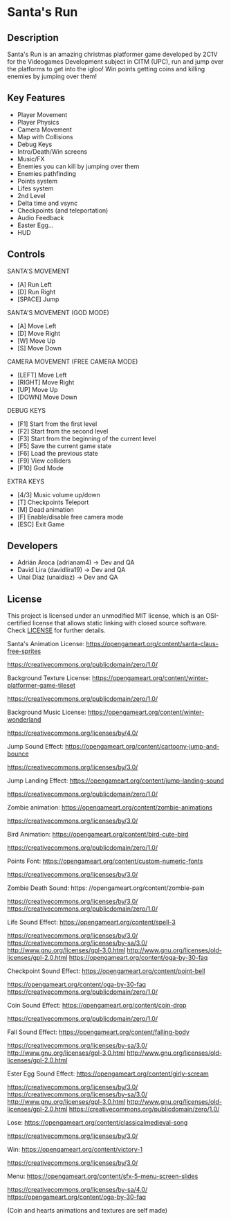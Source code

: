 # Santa's Run

## Description

Santa's Run is an amazing christmas platformer game developed by 2C1V for the Videogames Development subject in CITM (UPC), run and jump over the platforms to get into the igloo!
Win points getting coins and killing enemies by jumping over them!

## Key Features

 - Player Movement
 - Player Physics
 - Camera Movement
 - Map with Collisions
 - Debug Keys
 - Intro/Death/Win screens
 - Music/FX
 - Enemies you can kill by jumping over them
 - Enemies pathfinding
 - Points system
 - Lifes system
 - 2nd Level
 - Delta time and vsync
 - Checkpoints (and teleportation)
 - Audio Feedback
 - Easter Egg...
 - HUD
 
## Controls

 SANTA'S MOVEMENT
 - [A] Run Left
 - [D] Run Right
 - [SPACE] Jump

 SANTA'S MOVEMENT (GOD MODE)
 - [A] Move Left
 - [D] Move Right
 - [W] Move Up
 - [S] Move Down
 
 CAMERA MOVEMENT (FREE CAMERA MODE)
 - [LEFT] Move Left
 - [RIGHT] Move Right
 - [UP] Move Up
 - [DOWN] Move Down

 DEBUG KEYS
 - [F1] Start from the first level
 - [F2] Start from the second level
 - [F3] Start from the beginning of the current level
 - [F5] Save the current game state
 - [F6] Load the previous state
 - [F9] View colliders
 - [F10] God Mode
 
 EXTRA KEYS
 - [4/3] Music volume up/down
 - [T] Checkpoints Teleport
 - [M] Dead animation
 - [F] Enable/disable free camera mode
 - [ESC] Exit Game

## Developers

 - Adrián Aroca (adrianam4) -> Dev and QA
 - David Lira (davidlira19) -> Dev and QA
 - Unai Díaz (unaidiaz) -> Dev and QA

## License

This project is licensed under an unmodified MIT license, which is an OSI-certified license that allows static linking with closed source software. Check [LICENSE](LICENSE) for further details.

Santa's Animation License: https://opengameart.org/content/santa-claus-free-sprites

https://creativecommons.org/publicdomain/zero/1.0/

Background Texture License: https://opengameart.org/content/winter-platformer-game-tileset

https://creativecommons.org/publicdomain/zero/1.0/

Background Music License: https://opengameart.org/content/winter-wonderland

https://creativecommons.org/licenses/by/4.0/

Jump Sound Effect: https://opengameart.org/content/cartoony-jump-and-bounce

https://creativecommons.org/licenses/by/3.0/

Jump Landing Effect: https://opengameart.org/content/jump-landing-sound

https://creativecommons.org/publicdomain/zero/1.0/

Zombie animation: https://opengameart.org/content/zombie-animations

https://creativecommons.org/licenses/by/3.0/

Bird Animation: https://opengameart.org/content/bird-cute-bird

https://creativecommons.org/publicdomain/zero/1.0/

Points Font: https://opengameart.org/content/custom-numeric-fonts

https://creativecommons.org/licenses/by/3.0/

Zombie Death Sound: https: //opengameart.org/content/zombie-pain

https://creativecommons.org/licenses/by/3.0/
https://creativecommons.org/publicdomain/zero/1.0/

Life Sound Effect: https://opengameart.org/content/spell-3

https://creativecommons.org/licenses/by/3.0/
https://creativecommons.org/licenses/by-sa/3.0/
http://www.gnu.org/licenses/gpl-3.0.html
http://www.gnu.org/licenses/old-licenses/gpl-2.0.html
https://opengameart.org/content/oga-by-30-faq

Checkpoint Sound Effect: https://opengameart.org/content/point-bell

https://opengameart.org/content/oga-by-30-faq
https://creativecommons.org/publicdomain/zero/1.0/

Coin Sound Effect: https://opengameart.org/content/coin-drop

https://creativecommons.org/publicdomain/zero/1.0/

Fall Sound Effect: https://opengameart.org/content/falling-body

https://creativecommons.org/licenses/by-sa/3.0/
http://www.gnu.org/licenses/gpl-3.0.html
http://www.gnu.org/licenses/old-licenses/gpl-2.0.html

Ester Egg Sound Effect: https://opengameart.org/content/girly-scream

https://creativecommons.org/licenses/by/3.0/
https://creativecommons.org/licenses/by-sa/3.0/
http://www.gnu.org/licenses/gpl-3.0.html
http://www.gnu.org/licenses/old-licenses/gpl-2.0.html
https://creativecommons.org/publicdomain/zero/1.0/

Lose: https://opengameart.org/content/classicalmedieval-song

https://creativecommons.org/licenses/by/3.0/

Win: https://opengameart.org/content/victory-1

https://creativecommons.org/licenses/by/3.0/

Menu: https://opengameart.org/content/sfx-5-menu-screen-slides

https://creativecommons.org/licenses/by-sa/4.0/
https://opengameart.org/content/oga-by-30-faq

(Coin and hearts animations and textures are self made)
